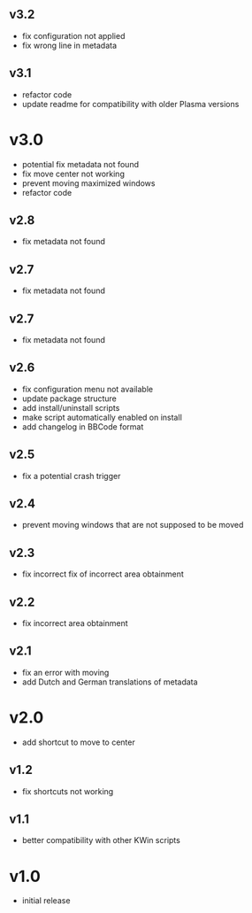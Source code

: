 ## v3.2
- fix configuration not applied
- fix wrong line in metadata

## v3.1
- refactor code
- update readme for compatibility with older Plasma versions

# v3.0
- potential fix metadata not found
- fix move center not working
- prevent moving maximized windows
- refactor code

## v2.8
- fix metadata not found

## v2.7
- fix metadata not found

## v2.7
- fix metadata not found

## v2.6
- fix configuration menu not available
- update package structure
- add install/uninstall scripts
- make script automatically enabled on install
- add changelog in BBCode format

## v2.5

- fix a potential crash trigger

## v2.4

- prevent moving windows that are not supposed to be moved

## v2.3

- fix incorrect fix of incorrect area obtainment

## v2.2

- fix incorrect area obtainment

## v2.1

- fix an error with moving
- add Dutch and German translations of metadata

# v2.0

- add shortcut to move to center

## v1.2

- fix shortcuts not working

## v1.1

- better compatibility with other KWin scripts

# v1.0

- initial release
